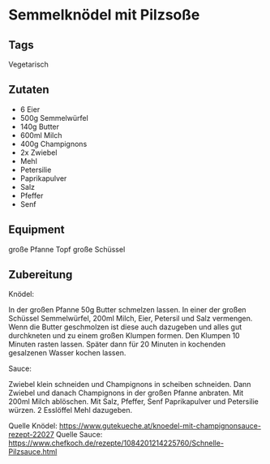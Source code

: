 # Semmelknödel mit Pilzsoße

## Tags

Vegetarisch

## Zutaten

- 6 Eier
- 500g Semmelwürfel
- 140g Butter
- 600ml Milch
- 400g Champignons
- 2x Zwiebel
- Mehl
- Petersilie
- Paprikapulver
- Salz
- Pfeffer
- Senf

## Equipment

große Pfanne
Topf
große Schüssel

## Zubereitung

Knödel:

In der großen Pfanne 50g Butter schmelzen lassen.
In einer der großen Schüssel Semmelwürfel, 200ml Milch, Eier, Petersil und Salz vermengen.
Wenn die Butter geschmolzen ist diese auch dazugeben
und alles gut durchkneten und zu einem großen Klumpen formen.
Den Klumpen 10 Minuten rasten lassen.
Später dann für 20 Minuten in kochenden gesalzenen Wasser kochen lassen.

Sauce:

Zwiebel klein schneiden und Champignons in scheiben schneiden.
Dann Zwiebel und danach Champignons in der großen Pfanne anbraten.
Mit 200ml Milch ablöschen.
Mit Salz, Pfeffer, Senf Paprikapulver und Petersilie würzen.
2 Esslöffel Mehl dazugeben.


Quelle Knödel: https://www.gutekueche.at/knoedel-mit-champignonsauce-rezept-22027
Quelle Sauce: https://www.chefkoch.de/rezepte/1084201214225760/Schnelle-Pilzsauce.html